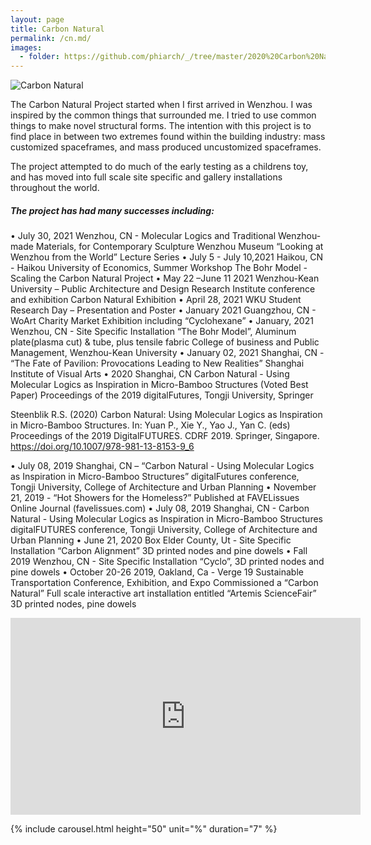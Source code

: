 ```yaml
---
layout: page
title: Carbon Natural
permalink: /cn.md/
images:
  - folder: https://github.com/phiarch/_/tree/master/2020%20Carbon%20Natural
---
```


![Carbon Natural](https://images.weserv.nl/?url=https://github.com/phiarch/_/blob/master/2020%20Carbon%20Natural/20210609.png?raw=true;h=100;output=jpg;q=15)


The Carbon Natural Project started when I first arrived in Wenzhou. I was inspired by the common things that surrounded me. I tried to use common things to make novel structural forms. The intention with this project is to find place in between two extremes found within the building industry: mass customized spaceframes, and mass produced uncustomized spaceframes.

The project attempted to do much of the early testing as a childrens toy, and has moved into full scale site specific and gallery installations throughout the world.

##### The project has had many successes including:

•	July 30, 2021 Wenzhou, CN - Molecular Logics and Traditional Wenzhou-made Materials, for Contemporary Sculpture Wenzhou Museum “Looking at Wenzhou from the World” Lecture Series
•	July 5 - July 10,2021 Haikou, CN - Haikou University of Economics, Summer Workshop The Bohr Model - Scaling the Carbon Natural Project
•	May 22 –June 11 2021 Wenzhou-Kean University – Public Architecture and Design Research Institute conference and exhibition Carbon Natural Exhibition
•	April 28, 2021 WKU Student Research Day – Presentation and Poster
•	January 2021 Guangzhou, CN - WoArt Charity Market Exhibition including “Cyclohexane”
•	January, 2021 Wenzhou, CN - Site Specific Installation “The Bohr Model”, Aluminum plate(plasma cut) & tube, plus tensile fabric College of business and Public Management, Wenzhou-Kean University
•	January 02, 2021 Shanghai, CN - “The Fate of Pavilion: Provocations Leading to New Realities” Shanghai Institute of Visual Arts
•	2020 Shanghai, CN Carbon Natural - Using Molecular Logics as Inspiration in Micro-Bamboo Structures (Voted Best Paper) Proceedings of the 2019 digitalFutures, Tongji University, Springer

Steenblik R.S. (2020) Carbon Natural: Using Molecular Logics as Inspiration in Micro-Bamboo Structures. In: Yuan P., Xie Y., Yao J., Yan C. (eds) Proceedings of the 2019 DigitalFUTURES. CDRF 2019. Springer, Singapore. https://doi.org/10.1007/978-981-13-8153-9_6

•	July 08, 2019 Shanghai, CN – “Carbon Natural - Using Molecular Logics as Inspiration in Micro-Bamboo Structures” digitalFutures conference, Tongji University, College of Architecture and Urban Planning
•	November 21, 2019 - “Hot Showers for the Homeless?” Published at FAVELissues Online Journal (favelissues.com)
•	July 08, 2019 Shanghai, CN - Carbon Natural - Using Molecular Logics as Inspiration in Micro-Bamboo Structures digitalFUTURES conference, Tongji University, College of Architecture and Urban Planning
•	June 21, 2020 Box Elder County, Ut - Site Specific Installation “Carbon Alignment” 3D printed nodes and pine dowels
•	Fall 2019 Wenzhou, CN - Site Specific Installation “Cyclo”, 3D printed nodes and pine dowels
•	October 20-26 2019, Oakland, Ca - Verge 19 Sustainable Transportation Conference, Exhibition, and Expo Commissioned a “Carbon Natural” Full scale interactive art installation entitled “Artemis ScienceFair” 3D printed nodes, pine dowels


<iframe width="560" height="315" src="https://www.youtube.com/embed/videoseries?list=PLBtPB9RpflEYvlUZdvaaK-UrxbxCNMhNb" title="YouTube video player" frameborder="0" allow="accelerometer; autoplay; clipboard-write; encrypted-media; gyroscope; picture-in-picture" allowfullscreen></iframe>

{% include carousel.html height="50" unit="%" duration="7" %}
